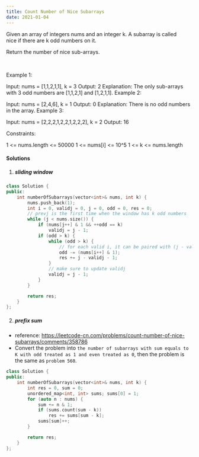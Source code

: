 ```yaml
---
title: Count Number of Nice Subarrays
date: 2021-01-04
---
```

Given an array of integers nums and an integer k. A subarray is called nice if there are k odd numbers on it.

Return the number of nice sub-arrays.

 

Example 1:

Input: nums = [1,1,2,1,1], k = 3
Output: 2
Explanation: The only sub-arrays with 3 odd numbers are [1,1,2,1] and [1,2,1,1].
Example 2:

Input: nums = [2,4,6], k = 1
Output: 0
Explanation: There is no odd numbers in the array.
Example 3:

Input: nums = [2,2,2,1,2,2,1,2,2,2], k = 2
Output: 16
 

Constraints:

1 <= nums.length <= 50000
1 <= nums[i] <= 10^5
1 <= k <= nums.length

#### Solutions

1. ##### sliding window

```cpp
class Solution {
public:
    int numberOfSubarrays(vector<int>& nums, int k) {
        nums.push_back(1);
        int i = 0, validj = 0, j = 0, odd = 0, res = 0;
        // prevj is the first time when the window has k odd numbers
        while (j < nums.size()) {
            if (nums[j++] & 1 && ++odd == k)
                validj = j - 1;
            if (odd > k) {
                while (odd > k) {
                    // for each valid i, it can be paired with (j - validj - 1) number of right boundaries
                    odd -= (nums[i++] & 1);
                    res += j - validj - 1;
                }
                // make sure to update validj
                validj = j - 1;
            }
        }

        return res;
    }
};
```

2. ##### prefix sum

- reference: https://leetcode-cn.com/problems/count-number-of-nice-subarrays/comments/358786
- Convert the problem into `the number of subarrays with sum equals to K with odd treated as 1 and even treated as 0`, then the problem is the same as `problem 560`.

```cpp
class Solution {
public:
    int numberOfSubarrays(vector<int>& nums, int k) {
        int res = 0, sum = 0;
        unordered_map<int, int> sums; sums[0] = 1;
        for (auto n : nums) {
            sum += n & 1;
            if (sums.count(sum - k))
                res += sums[sum - k];
            sums[sum]++;
        }

        return res;
    }
};
```